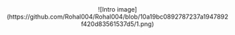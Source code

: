 <div align="center" width="50">
![Intro image](https://github.com/Rohal004/Rohal004/blob/10a19bc0892787237a1947892f420d83561537d5/1.png)
</div>
